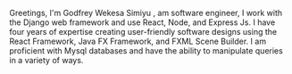 Greetings, I'm Godfrey Wekesa Simiyu , am software engineer, I work with the Django web framework and use React, Node, and Express Js. I have four years of expertise creating user-friendly software designs using the React Framework, Java FX Framework, and FXML Scene Builder. I am proficient with Mysql databases and have the ability to manipulate queries in a variety of ways.


